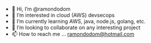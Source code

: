 - 👋 Hi, I’m @ramondodom
- 👀 I’m interested in cloud (AWS) devsecops
- 🌱 I’m currently learning AWS, java, node.js, golang, etc. 
- 💞️ I’m looking to collaborate on any interesting project
- 📫 How to reach me ... ramondodom@hotmail.com

<!---
ramondodom/ramondodom is a ✨ special ✨ repository because its `README.md` (this file) appears on your GitHub profile.
You can click the Preview link to take a look at your changes.
--->
